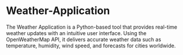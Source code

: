 # Weather-Application
The Weather Application is a Python-based tool that provides real-time weather updates with an intuitive user interface. Using the OpenWeatherMap API, it delivers accurate weather data such as temperature, humidity, wind speed, and forecasts for cities worldwide. 
